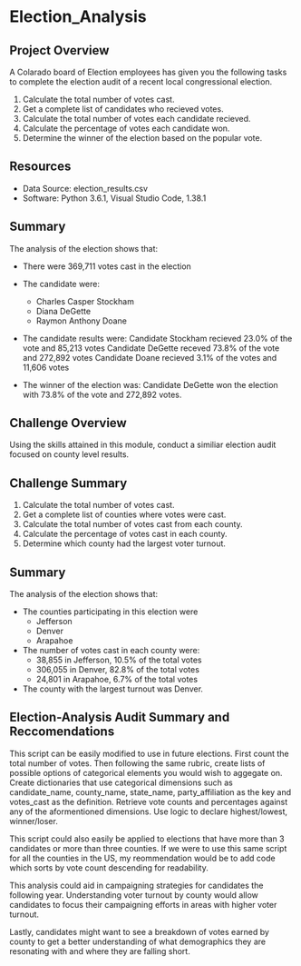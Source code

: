 # Election_Analysis
## Project Overview 
A Colarado board of Election employees has given you the following tasks to complete the election audit of a recent local congressional election. 
1. Calculate the total number of votes cast.
2. Get a complete list of candidates who recieved votes. 
3. Calculate the total number of votes each candidate recieved. 
4. Calculate the percentage of votes each candidate won.  
5. Determine the winner of the election based on the popular vote. 

## Resources
* Data Source: election_results.csv
* Software: Python 3.6.1, Visual Studio Code, 1.38.1

## Summary 
The analysis of the election shows that:
* There were 369,711 votes cast in the election
* The candidate were:
  * Charles Casper Stockham
  * Diana DeGette  
  * Raymon Anthony Doane 
* The candidate results were:
  Candidate Stockham recieved 23.0% of the vote and 85,213 votes
  Candidate DeGette receved 73.8% of the vote and 272,892 votes
  Candidate Doane recieved 3.1% of the votes and 11,606 votes 

* The winner of the election was: 
  Candidate DeGette won the election with 73.8% of the vote and 272,892 votes. 

## Challenge Overview 
Using the skills attained in this module, conduct a similiar election audit focused on county level results. 
## Challenge Summary 
1. Calculate the total number of votes cast.
2. Get a complete list of counties where votes were cast. 
3. Calculate the total number of votes cast from each county. 
4. Calculate the percentage of votes cast in each county.
5. Determine which county had the largest voter turnout. 

## Summary 
The analysis of the election shows that:
* The counties participating in this election were 
  * Jefferson
  * Denver
  * Arapahoe 
* The number of votes cast in each county were:
  * 38,855 in Jefferson, 10.5% of the total votes 
  * 306,055 in Denver, 82.8% of the total votes 
  * 24,801 in Arapahoe, 6.7% of the total votes 
* The county with the largest turnout was Denver.  

## Election-Analysis Audit Summary and Reccomendations 
This script can be easily modified to use in future elections. First count the total number of votes. Then following the same rubric, create lists of possible options of categorical elements you would wish to aggegate on. Create dictionaries that use categorical dimensions such as candidate_name, county_name, state_name, party_affiliation as the key and votes_cast as the definition. Retrieve vote counts and percentages against any of the aformentioned dimensions. Use logic to declare highest/lowest, winner/loser. 

This script could also easily be applied to elections that have more than 3 candidates or more than three counties. If we were to use this same script for all the counties in the US, my reommendation would be to add code which sorts by vote count descending for readability. 

This analysis could aid in campaigning strategies for candidates the following year. Understanding voter turnout by county would allow candidates to focus their campaigning efforts in areas with higher voter turnout. 

Lastly, candidates might want to see a breakdown of votes earned by county to get a better understanding of what demographics they are resonating with and where they are falling short. 
